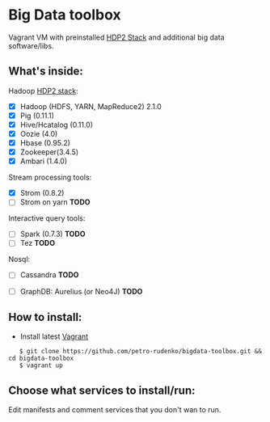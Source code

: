 # Big Data toolbox

Vagrant VM with preinstalled [HDP2 Stack](http://hortonworks.com/products/hdp/hdp2/) and additional big data software/libs.

## What's inside:

Hadoop [HDP2 stack](http://hortonworks.com/products/hdp/hdp2/):
- [x] Hadoop (HDFS, YARN, MapReduce2) 2.1.0
- [x] Pig (0.11.1)
- [x] Hive/Hcatalog (0.11.0)
- [x] Oozie (4.0)
- [x] Hbase (0.95.2)
- [x] Zookeeper(3.4.5)
- [x] Ambari (1.4.0)

Stream processing tools: 
- [x] Strom (0.8.2)
- [ ] Strom on yarn **TODO**

Interactive query tools:
- [ ] Spark (0.7.3) **TODO**
- [ ] Tez **TODO**

Nosql:
- [ ] Cassandra **TODO**
- [ ] GraphDB: Aurelius (or Neo4J) **TODO**


## How to install:
* Install latest [Vagrant](http://www.vagrantup.com/)

```
   $ git clone https://github.com/petro-rudenko/bigdata-toolbox.git && cd bigdata-toolbox
   $ vagrant up
```

## Choose what services to install/run:
Edit manifests and comment services that you don't wan to run.

